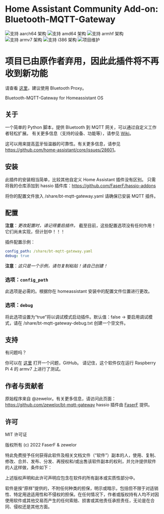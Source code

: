 # Home Assistant Community Add-on: Bluetooth-MQTT-Gateway
![支持 aarch64 架构][aarch64-shield] ![支持 amd64 架构][amd64-shield] ![支持 armhf 架构][armhf-shield] ![支持 armv7 架构][armv7-shield] ![支持 i386 架构][i386-shield]
![项目维护][maintenance-shield]

# 项目已由原作者弃用，因此此插件将不再收到新功能
请查看 [这里](https://github.com/zewelor/bt-mqtt-gateway)，建议使用 Bluetooth Proxy。

Bluetooth-MQTT-Gateway for Homeassistant OS

## 关于

一个简单的 Python 脚本，提供 Bluetooth 到 MQTT 网关，可以通过自定义工作者轻松扩展。
有关更多信息（支持的设备、功能等），请参见 [Wiki](https://github.com/zewelor/bt-mqtt-gateway/wiki)。

这可以用来提高蓝牙恒温器的可靠性。有关更多信息，请参见 <https://github.com/home-assistant/core/issues/28601>。

## 安装

此插件的安装相当简单，比较其他自定义 Home Assistant 插件没有区别。
只需将我的仓库添加到 hassio 插件库：<https://github.com/FaserF/hassio-addons>

将你的配置文件放入 /share/bt-mqtt-gateway.yaml
请确保已安装 MQTT 插件。

## 配置

**注意**：_更改配置时，请记得重启插件。_
截至目前，这些配置选项没有任何作用！它们尚未实现，但计划中！！！

插件配置示例：

```yaml
config_path: /share/bt-mqtt-gateway.yaml
debug: true
```

**注意**：_这只是一个示例，请勿复制粘贴！请自己创建！_

### 选项：`config_path`

此选项是必需的。根据你在 homeassistant 安装中的配置文件位置进行更改。

### 选项：`debug`

将此选项设置为“true”将以调试模式启动插件。默认值：false
-> 要启用调试模式，请在 /share/bt-mqtt-gateway-debug.txt 创建一个空文件。

## 支持

有问题吗？

你可以在 [这里][issue] 打开一个问题，GitHub。
请记住，这个软件仅在运行 Raspberry Pi 4 的 armv7 上进行了测试。

## 作者与贡献者

原始程序来自 @zewelor。有关更多信息，请访问此页面：<https://github.com/zewelor/bt-mqtt-gateway>
hassio 插件由 [FaserF] 提供。

## 许可

MIT 许可证

版权所有 (c) 2022 FaserF & zewelor

特此免费授予任何获得此软件及相关文档文件（“软件”）副本的人，使用、复制、修改、合并、发布、分发、再授权和/或出售该软件副本的权利，并允许提供软件的人这样做，条件如下：

上述版权声明和此许可声明应包含在软件的所有副本或实质性部分中。

软件是按“原样”提供的，不附任何种类的担保，明示或暗示，包括但不限于对适销性、特定用途适用性和不侵权的担保。在任何情况下，作者或版权持有人均不对因使用软件或其他交易而产生的任何索赔、损害或其他责任承担责任，无论是在合同、侵权还是其他方面。

[aarch64-shield]: https://img.shields.io/badge/aarch64-yes-green.svg
[amd64-shield]: https://img.shields.io/badge/amd64-yes-green.svg
[armhf-shield]: https://img.shields.io/badge/armhf-yes-green.svg
[armv7-shield]: https://img.shields.io/badge/armv7-yes-green.svg
[FaserF]: https://github.com/FaserF/
[i386-shield]: https://img.shields.io/badge/i386-yes-green.svg
[issue]: https://github.com/FaserF/hassio-addons/issues
[maintenance-shield]: https://img.shields.io/maintenance/no/2024.svg